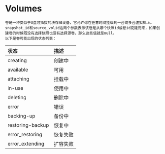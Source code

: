 # Volumes
    卷是一种类似于U盘可插拔的块存储设备，它允许你在任意时间挂载到一台或多台虚拟机上。
    snapshot_id和source_volid这两个参数表示该卷是从哪个快照id或卷id克隆而来，如果创建卷的时候既没有选择快照也没有选择源卷，那么这些值就是null。
    以下是卷可能出现的状态列表：
|状态|描述|
|:---|:---|
|creating|创建中|
|available|可用|
|attaching|挂载中|
|in-use|使用中|
|deleting|删除中|
|error|错误|
|backing-up|备份中|
|restoring-backup|恢复中|
|error_restoring|恢复失败|
|error_extending|扩容失败|